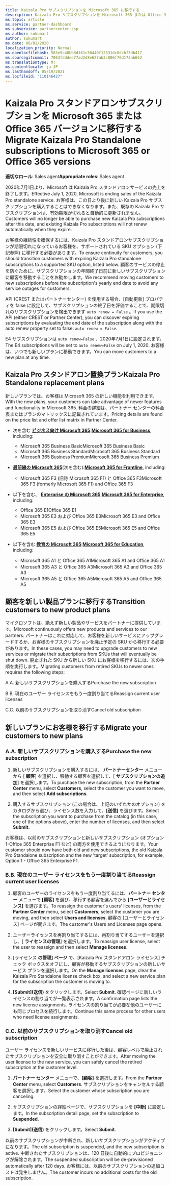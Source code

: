 ```yaml
---
title: Kaizala Pro サブスクリプションを Microsoft 365 に移行する
description: Kaizala Pro サブスクリプションを Microsoft 365 または Office 365 バージョンに移行する方法について説明します。 お客様の移行の詳細については、この記事をご覧ください。
ms.topic: article
ms.service: partner-dashboard
ms.subservice: partnercenter-csp
ms.author: sukumart
author: sukumart
ms.date: 06/01/2020
localization_priority: Normal
ms.openlocfilehash: 583e9c40bb8d161c30440f12331dc8dcbf3db417
ms.sourcegitcommit: 7063fdddee77ad2d8e627ab3c806f76d173ab652
ms.translationtype: MT
ms.contentlocale: ja-JP
ms.lasthandoff: 05/19/2021
ms.locfileid: "110146427"
---
```

# <a name="migrate-kaizala-pro-standalone-subscriptions-to-microsoft-365-or-office-365-versions"></a><span data-ttu-id="7b0ee-104">Kaizala Pro スタンドアロンサブスクリプションを Microsoft 365 または Office 365 バージョンに移行する</span><span class="sxs-lookup"><span data-stu-id="7b0ee-104">Migrate Kaizala Pro Standalone subscriptions to Microsoft 365 or Office 365 versions</span></span>

<span data-ttu-id="7b0ee-105">**適切なロール**: Sales agent</span><span class="sxs-lookup"><span data-stu-id="7b0ee-105">**Appropriate roles**: Sales agent</span></span>

<span data-ttu-id="7b0ee-106">2020年7月1日より、Microsoft は Kaizala Pro スタンドアロンサービスの売上を終了します。</span><span class="sxs-lookup"><span data-stu-id="7b0ee-106">Effective July 1, 2020, Microsoft is ending sales of the Kaizala Pro standalone service.</span></span> <span data-ttu-id="7b0ee-107">お客様は、この日より後に新しい Kaizala Pro サブスクリプションを購入することはできなくなります。また、既存の Kaizala Pro サブスクリプションは、有効期限が切れると自動的に更新されません。</span><span class="sxs-lookup"><span data-stu-id="7b0ee-107">Customers will no longer be able to purchase new Kaizala Pro subscriptions after this date, and existing Kaizala Pro subscriptions will not renew automatically when they expire.</span></span>

<span data-ttu-id="7b0ee-108">お客様の継続性を確保するには、Kaizala Pro スタンドアロンサブスクリプションが期限切れになっているお客様を、サポートされている SKU オプション (下記参照) に移行する必要があります。</span><span class="sxs-lookup"><span data-stu-id="7b0ee-108">To ensure continuity for customers, you should transition customers with expiring Kaizala Pro standalone subscriptions to a supported SKU option, listed below.</span></span> <span data-ttu-id="7b0ee-109">顧客のサービスの停止を防ぐために、サブスクリプションの年間終了日前に新しいサブスクリプションに顧客を移動することをお勧めします。</span><span class="sxs-lookup"><span data-stu-id="7b0ee-109">We recommend moving customers to new subscriptions before the subscription's yearly end date to avoid any service outages for customers.</span></span>

<span data-ttu-id="7b0ee-110">API (CREST またはパートナーセンター) を使用する場合、[自動更新] プロパティを false に設定して、サブスクリプションの終了日を評価することで、期限切れのサブスクリプションを検出できます `auto renew = False` 。</span><span class="sxs-lookup"><span data-stu-id="7b0ee-110">If you use the API (either CREST or Partner Center), you can discover expiring subscriptions by evaluating the end date of the subscription along with the auto renew property set to false: `auto renew = False`.</span></span>

<span data-ttu-id="7b0ee-111">E4 サブスクリプションは `auto renew=False` 、2020年7月1日に設定されます。</span><span class="sxs-lookup"><span data-stu-id="7b0ee-111">The E4 subscriptions will be set to `auto renew=False` on July 1, 2020.</span></span> <span data-ttu-id="7b0ee-112">お客様は、いつでも新しいプランに移動できます。</span><span class="sxs-lookup"><span data-stu-id="7b0ee-112">You can move customers to a new plan at any time.</span></span>

## <a name="kaizala-pro-standalone-replacement-plans"></a><span data-ttu-id="7b0ee-113">Kaizala Pro スタンドアロン置換プラン</span><span class="sxs-lookup"><span data-stu-id="7b0ee-113">Kaizala Pro Standalone replacement plans</span></span>

<span data-ttu-id="7b0ee-114">新しいプランでは、お客様は Microsoft 365 の新しい機能を利用できます。</span><span class="sxs-lookup"><span data-stu-id="7b0ee-114">With the new plans, your customers can take advantage of newer features and functionality in Microsoft 365.</span></span> <span data-ttu-id="7b0ee-115">料金の詳細は、パートナー センターの料金表またはプランのマトリックスに記載されています。</span><span class="sxs-lookup"><span data-stu-id="7b0ee-115">Pricing details are found on the price list and offer list matrix in Partner Center.</span></span>

- <span data-ttu-id="7b0ee-116">次を含む [**ビジネス向け Microsoft 365**](https://www.microsoft.com/microsoft-365/compare-all-microsoft-365-products?&activetab=tab:primaryr2):</span><span class="sxs-lookup"><span data-stu-id="7b0ee-116">[**Microsoft 365 for Business**](https://www.microsoft.com/microsoft-365/compare-all-microsoft-365-products?&activetab=tab:primaryr2), including:</span></span>  
   - <span data-ttu-id="7b0ee-117">Microsoft 365 Business Basic</span><span class="sxs-lookup"><span data-stu-id="7b0ee-117">Microsoft 365 Business Basic</span></span>
   - <span data-ttu-id="7b0ee-118">Microsoft 365 Business Standard</span><span class="sxs-lookup"><span data-stu-id="7b0ee-118">Microsoft 365 Business Standard</span></span>
   - <span data-ttu-id="7b0ee-119">Microsoft 365 Business Premium</span><span class="sxs-lookup"><span data-stu-id="7b0ee-119">Microsoft 365 Business Premium</span></span>
    
- <span data-ttu-id="7b0ee-120">[**最前線の Microsoft 365**](https://www.microsoft.com/microsoft-365/microsoft-365-enterprise-f3?activetab=pivot:overviewtab)(次を含む):</span><span class="sxs-lookup"><span data-stu-id="7b0ee-120">[**Microsoft 365 for Frontline**](https://www.microsoft.com/microsoft-365/microsoft-365-enterprise-f3?activetab=pivot:overviewtab), including:</span></span>
   - <span data-ttu-id="7b0ee-121">Microsoft 365 F3 (旧称 Microsoft 365 F1) と Office 365 F3</span><span class="sxs-lookup"><span data-stu-id="7b0ee-121">Microsoft 365 F3 (formerly Microsoft 365 F1) and Office 365 F3</span></span>
    
- <span data-ttu-id="7b0ee-122">以下を含む、 [**Enterprise の Microsoft 365**](https://www.microsoft.com/microsoft-365/compare-microsoft-365-enterprise-plans):</span><span class="sxs-lookup"><span data-stu-id="7b0ee-122">[**Microsoft 365 for Enterprise**](https://www.microsoft.com/microsoft-365/compare-microsoft-365-enterprise-plans), including:</span></span> 
   - <span data-ttu-id="7b0ee-123">Office 365 E1</span><span class="sxs-lookup"><span data-stu-id="7b0ee-123">Office 365 E1</span></span>
   - <span data-ttu-id="7b0ee-124">Microsoft 365 E3 および Office 365 E3</span><span class="sxs-lookup"><span data-stu-id="7b0ee-124">Microsoft 365 E3 and Office 365 E3</span></span>
   - <span data-ttu-id="7b0ee-125">Microsoft 365 E5 および Office 365 E5</span><span class="sxs-lookup"><span data-stu-id="7b0ee-125">Microsoft 365 E5 and Office 365 E5</span></span>

- <span data-ttu-id="7b0ee-126">以下を含む [**教育の Microsoft 365**](https://www.microsoft.com/education/buy-license/microsoft365):</span><span class="sxs-lookup"><span data-stu-id="7b0ee-126">[**Microsoft 365 for Education**](https://www.microsoft.com/education/buy-license/microsoft365), including:</span></span> 
    - <span data-ttu-id="7b0ee-127">Microsoft 365 A1 と Office 365 A1</span><span class="sxs-lookup"><span data-stu-id="7b0ee-127">Microsoft 365 A1 and Office 365 A1</span></span>
    - <span data-ttu-id="7b0ee-128">Microsoft 365 A3 と Office 365 A3</span><span class="sxs-lookup"><span data-stu-id="7b0ee-128">Microsoft 365 A3 and Office 365 A3</span></span>
    - <span data-ttu-id="7b0ee-129">Microsoft 365 A5 と Office 365 A5</span><span class="sxs-lookup"><span data-stu-id="7b0ee-129">Microsoft 365 A5 and Office 365 A5</span></span>

## <a name="transition-customers-to-new-product-plans"></a><span data-ttu-id="7b0ee-130">顧客を新しい製品プランに移行する</span><span class="sxs-lookup"><span data-stu-id="7b0ee-130">Transition customers to new product plans</span></span>

<span data-ttu-id="7b0ee-131">マイクロソフトは、絶えず新しい製品やサービスをパートナーに提供しています。</span><span class="sxs-lookup"><span data-stu-id="7b0ee-131">Microsoft continuously offers new products and services to our partners.</span></span> <span data-ttu-id="7b0ee-132">パートナーはこれに対応して、お客様を新しいサービスにアップグレードするか、お客様のサブスクリプションを廃止予定の SKU から移行する必要があります。</span><span class="sxs-lookup"><span data-stu-id="7b0ee-132">In these cases, you may need to upgrade customers to new services or migrate their subscriptions from SKUs that will eventually be shut down.</span></span> <span data-ttu-id="7b0ee-133">廃止された SKU から新しい SKU にお客様を移行するには、次の手順を実行します。</span><span class="sxs-lookup"><span data-stu-id="7b0ee-133">Migrating customers from retired SKUs to newer ones requires the following steps:</span></span>

<span data-ttu-id="7b0ee-134">A.</span><span class="sxs-lookup"><span data-stu-id="7b0ee-134">A.</span></span> <span data-ttu-id="7b0ee-135">新しいサブスクリプションを購入する</span><span class="sxs-lookup"><span data-stu-id="7b0ee-135">Purchase the new subscription</span></span>

<span data-ttu-id="7b0ee-136">B.</span><span class="sxs-lookup"><span data-stu-id="7b0ee-136">B.</span></span> <span data-ttu-id="7b0ee-137">現在のユーザー ライセンスをもう一度割り当てる</span><span class="sxs-lookup"><span data-stu-id="7b0ee-137">Reassign current user licenses</span></span>

<span data-ttu-id="7b0ee-138">C.</span><span class="sxs-lookup"><span data-stu-id="7b0ee-138">C.</span></span> <span data-ttu-id="7b0ee-139">以前のサブスクリプションを取り消す</span><span class="sxs-lookup"><span data-stu-id="7b0ee-139">Cancel old subscription</span></span>


## <a name="migrate-your-customers-to-new-plans"></a><span data-ttu-id="7b0ee-140">新しいプランにお客様を移行する</span><span class="sxs-lookup"><span data-stu-id="7b0ee-140">Migrate your customers to new plans</span></span>

### <a name="a-purchase-the-new-subscription"></a><span data-ttu-id="7b0ee-141">A.</span><span class="sxs-lookup"><span data-stu-id="7b0ee-141">A.</span></span> <span data-ttu-id="7b0ee-142">新しいサブスクリプションを購入する</span><span class="sxs-lookup"><span data-stu-id="7b0ee-142">Purchase the new subscription</span></span>

1. <span data-ttu-id="7b0ee-143">新しいサブスクリプションを購入するには、 **パートナーセンター** メニューから [ **顧客**] を選択し、移動する顧客を選択して、[ **サブスクリプションの追加**] を選択します。</span><span class="sxs-lookup"><span data-stu-id="7b0ee-143">To purchase the new subscription, from the **Partner Center** menu, select **Customers**, select the customer you want to move, and then select **Add subscriptions**.</span></span>

2. <span data-ttu-id="7b0ee-144">購入するサブスクリプション (この場合は、上記のいずれかのオプション) をカタログから選び、ライセンス数を入力して、**[送信]** を選びます。</span><span class="sxs-lookup"><span data-stu-id="7b0ee-144">Select the subscription you want to purchase from the catalog (in this case, one of the options above), enter the number of licenses, and then select **Submit**.</span></span>

<span data-ttu-id="7b0ee-145">お客様は、以前のサブスクリプションと新しいサブスクリプション (オプション 1-Office 365 Enterprise F1 など) の両方を使用できるようになります。</span><span class="sxs-lookup"><span data-stu-id="7b0ee-145">Your customer should now have both old and new subscriptions, the old Kaizala Pro Standalone subscription and the new 'target' subscription, for example, Option 1 - Office 365 Enterprise F1.</span></span>

### <a name="b-reassign-current-user-licenses"></a><span data-ttu-id="7b0ee-146">B.</span><span class="sxs-lookup"><span data-stu-id="7b0ee-146">B.</span></span> <span data-ttu-id="7b0ee-147">現在のユーザー ライセンスをもう一度割り当てる</span><span class="sxs-lookup"><span data-stu-id="7b0ee-147">Reassign current user licenses</span></span>

1. <span data-ttu-id="7b0ee-148">顧客のユーザーのライセンスをもう一度割り当てるには、**パートナー センター** メニューで **[顧客]** を選び、移行する顧客を選んでから **[ユーザーとライセンス]** を選びます。</span><span class="sxs-lookup"><span data-stu-id="7b0ee-148">To reassign the customer's users' licenses, from the **Partner Center** menu, select **Customers**, select the customer you are moving, and then select **Users and licenses**.</span></span> <span data-ttu-id="7b0ee-149">顧客の [ユーザーとライセンス] ページが開きます。</span><span class="sxs-lookup"><span data-stu-id="7b0ee-149">The customer's Users and Licenses page opens.</span></span>

2. <span data-ttu-id="7b0ee-150">ユーザーライセンスを再割り当てするには、再割り当てするユーザーを選択し、[ **ライセンスの管理**] を選択します。</span><span class="sxs-lookup"><span data-stu-id="7b0ee-150">To reassign user license, select the user to reassign and then select **Manage licenses**.</span></span>

3. <span data-ttu-id="7b0ee-151">[ライセンス **の管理] ページ** で、[Kaizala Pro スタンドアロン ライセンス] チェック ボックスをオフにし、顧客が移動するサブスクリプションの新しいサービス プランを選択します。</span><span class="sxs-lookup"><span data-stu-id="7b0ee-151">On the **Manage licenses** page, clear the Kaizala Pro Standalone license check box, and select a new service plan for the subscription the customer is moving to.</span></span>

4.  <span data-ttu-id="7b0ee-152">**[Submit]\(送信\)** をクリックします。</span><span class="sxs-lookup"><span data-stu-id="7b0ee-152">Select **Submit**.</span></span> <span data-ttu-id="7b0ee-153">確認ページに新しいライセンスの割り当てが一覧表示されます。</span><span class="sxs-lookup"><span data-stu-id="7b0ee-153">A confirmation page lists the new license assignments.</span></span> <span data-ttu-id="7b0ee-154">ライセンスの割り当てが必要な他のユーザーにも同じプロセスを続行します。</span><span class="sxs-lookup"><span data-stu-id="7b0ee-154">Continue this same process for other users who need license assignments.</span></span>

### <a name="c-cancel-old-subscription"></a><span data-ttu-id="7b0ee-155">C.</span><span class="sxs-lookup"><span data-stu-id="7b0ee-155">C.</span></span> <span data-ttu-id="7b0ee-156">以前のサブスクリプションを取り消す</span><span class="sxs-lookup"><span data-stu-id="7b0ee-156">Cancel old subscription</span></span>

<span data-ttu-id="7b0ee-157">ユーザー ライセンスを新しいサービスに移行した後は、顧客レベルで廃止されたサブスクリプションを安全に取り消すことができます。</span><span class="sxs-lookup"><span data-stu-id="7b0ee-157">After moving the user license to the new service, you can safely cancel the retired subscription at the customer level.</span></span>

1.  <span data-ttu-id="7b0ee-158">**パートナー センター** メニューで、**[顧客]** を選択します。</span><span class="sxs-lookup"><span data-stu-id="7b0ee-158">From the **Partner Center** menu, select **Customers**.</span></span> <span data-ttu-id="7b0ee-159">サブスクリプションをキャンセルする顧客を選択します。</span><span class="sxs-lookup"><span data-stu-id="7b0ee-159">Select the customer whose subscription you are canceling.</span></span>

2.  <span data-ttu-id="7b0ee-160">サブスクリプションの詳細ページで、サブスクリプションを **[中断]** に設定します。</span><span class="sxs-lookup"><span data-stu-id="7b0ee-160">In the subscription detail page, set the subscription to **Suspended**.</span></span>

3.  <span data-ttu-id="7b0ee-161">**[Submit]\(送信\)** をクリックします。</span><span class="sxs-lookup"><span data-stu-id="7b0ee-161">Select **Submit**.</span></span>

<span data-ttu-id="7b0ee-162">以前のサブスクリプションが中断され、新しいサブスクリプションがアクティブになります。</span><span class="sxs-lookup"><span data-stu-id="7b0ee-162">The old subscription is suspended, and the new subscription is active.</span></span> <span data-ttu-id="7b0ee-163">中断されたサブスクリプションは、120 日後に自動的にプロビジョニングが解除されます。</span><span class="sxs-lookup"><span data-stu-id="7b0ee-163">The suspended subscription will be de-provisioned automatically after 120 days.</span></span> <span data-ttu-id="7b0ee-164">お客様には、以前のサブスクリプションの追加コストは発生しません。</span><span class="sxs-lookup"><span data-stu-id="7b0ee-164">The customer incurs no additional costs for the old subscription.</span></span>
